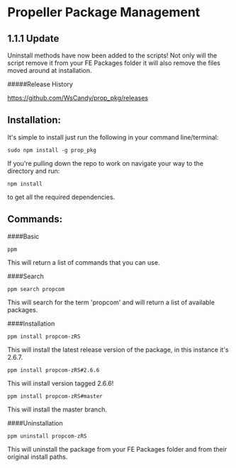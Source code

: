 Propeller Package Management
===

1.1.1 Update
---

Uninstall methods have now been added to the scripts! Not only will the script remove it from your FE Packages folder it will also remove the files moved around at installation.

#####Release History

https://github.com/WsCandy/prop_pkg/releases

Installation:
---

It's simple to install just run the following in your command line/terminal:

	sudo npm install -g prop_pkg

If you're pulling down the repo to work on navigate your way to the directory and run:

	npm install

to get all the required dependencies.

Commands:
---

####Basic

	ppm

This will return a list of commands that you can use.

####Search

	ppm search propcom

This will search for the term 'propcom' and will return a list of available packages.

####Installation

	ppm install propcom-zRS

This will install the latest release version of the package, in this instance it's 2.6.7.

	ppm install propcom-zRS#2.6.6

This will install version tagged 2.6.6!

	ppm install propcom-zRS#master

This will install the master branch.

####Uninstallation

	ppm uninstall propcom-zRS

This will uninstall the package from your FE Packages folder and from their original install paths.